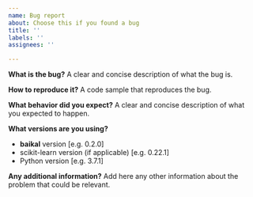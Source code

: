 ```yaml
---
name: Bug report
about: Choose this if you found a bug
title: ''
labels: ''
assignees: ''

---
```


**What is the bug?**
A clear and concise description of what the bug is.

**How to reproduce it?**
A code sample that reproduces the bug.

**What behavior did you expect?**
A clear and concise description of what you expected to happen.

**What versions are you using?**
 - **baikal** version [e.g. 0.2.0]
 - scikit-learn version (if applicable) [e.g. 0.22.1]
 - Python version [e.g. 3.7.1]

**Any additional information?**
Add here any other information about the problem that could be relevant.
